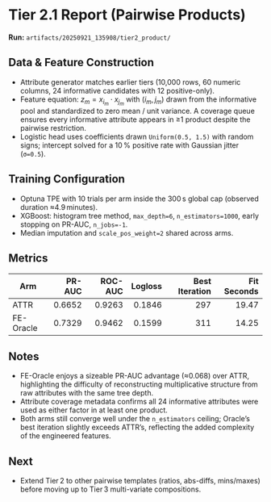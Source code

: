 # Tier 2.1 Report (Pairwise Products)

**Run:** `artifacts/20250921_135908/tier2_product/`

## Data & Feature Construction
- Attribute generator matches earlier tiers (10,000 rows, 60 numeric columns, 24 informative candidates with 12 positive-only).
- Feature equation: $z_m = x_{i_m} \cdot x_{j_m}$ with $(i_m, j_m)$ drawn from the informative pool and standardized to zero mean / unit variance. A coverage queue ensures every informative attribute appears in ≥1 product despite the pairwise restriction.
- Logistic head uses coefficients drawn `Uniform(0.5, 1.5)` with random signs; intercept solved for a 10 % positive rate with Gaussian jitter (`σ=0.5`).

## Training Configuration
- Optuna TPE with 10 trials per arm inside the 300 s global cap (observed duration ≈4.9 minutes).
- XGBoost: histogram tree method, `max_depth=6`, `n_estimators=1000`, early stopping on PR-AUC, `n_jobs=-1`.
- Median imputation and `scale_pos_weight=2` shared across arms.

## Metrics

| Arm        | PR-AUC | ROC-AUC | Logloss | Best Iteration | Fit Seconds |
|------------|-------:|--------:|--------:|---------------:|------------:|
| ATTR       | 0.6652 | 0.9263  | 0.1846  | 297            | 19.47       |
| FE-Oracle  | 0.7329 | 0.9462  | 0.1599  | 311            | 14.25       |

## Notes
- FE-Oracle enjoys a sizeable PR-AUC advantage (≈0.068) over ATTR, highlighting the difficulty of reconstructing multiplicative structure from raw attributes with the same tree depth.
- Attribute coverage metadata confirms all 24 informative attributes were used as either factor in at least one product.
- Both arms still converge well under the `n_estimators` ceiling; Oracle’s best iteration slightly exceeds ATTR’s, reflecting the added complexity of the engineered features.

## Next
- Extend Tier 2 to other pairwise templates (ratios, abs-diffs, mins/maxes) before moving up to Tier 3 multi-variate compositions.

